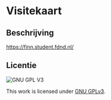 

# Visitekaart 

## Beschrijving
https://finn.student.fdnd.nl/









## Licentie

![GNU GPL V3](https://www.gnu.org/graphics/gplv3-127x51.png)

This work is licensed under [GNU GPLv3](./LICENSE).
